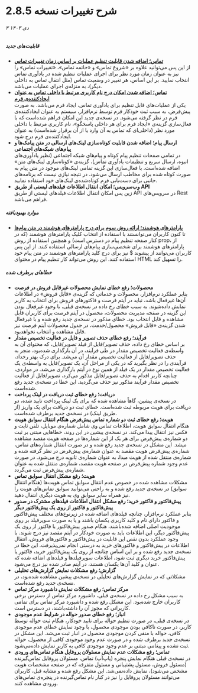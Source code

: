 # شرح تغییرات نسخه 2.8.5
###### ۳ دی ۱۴۰۳

##### قابلیت‌های جدید
- **[تماس؛ اضافه شدن قابلیت تنظیم عملیات بر اساس زمان تغییرات تماس](https://github.com/1stco/PayamGostarDocs/blob/master/Help/Basic-Information/Telephone-systems/Call-reminder-settings/CallReminderSetting_2.8.5.md#CallReminderTime)**<br>
از این پس می‌توانید علاوه بر «شروع تماس» و «خاتمه تماس»، «تغییرات تماس» را نیز به عنوان زمان مورد نظر برای اجرای عملیات تنظیم شده در یادآوری تماس انتخاب نمایید. بر این اساس، هر تغییر در وضعیت تماس (مثل انتقال تماس به داخلی دیگر)، به منزله‌ی اجرای عملیات می‌باشد.
- **[تماس؛ اضافه شدن امکان درج نام کاربری مرتبط با داخلی تماس به عنوان ایجادکننده‌ی فرم](https://github.com/1stco/PayamGostarDocs/blob/master/Help/Basic-Information/Telephone-systems/Call-reminder-settings/CallReminderSetting_2.8.5.md)**<br>
یکی از عملیات‌های قابل تنظیم برای یادآوری تماس، ایجاد فرم می‌باشد. به صورت پیش‌فرض، به سبب ثبت خودکار فرم توسط نرم‌افزار، سیستم به عنوان ایجادکننده‌ی فرم در نظر گرفته می‌شود. در نسخه‌ی جدید این امکان فراهم شده‌است که با فعال‌سازی گزینه‌ی «ایجاد فرم برای هر داخلی پاسخگو»، نام کاربری مرتبط با داخلی مورد نظر (داخلی‌ای که تماس به آن وارد یا از آن برقرار شده‌است) به عنوان ایجادکننده‌ی فرم درج شود.
- **ارسال پیام؛ اضافه شدن قابلیت کوتاه‌سازی لینک‌های ارسالی در متن پیامک‌ها و پیام‌‌های شبکه‌های اجتماعی**<br>
در تمامی صفحات تنظیم پیام کوتاه و پیام‌های شبکه اجتماعی (نظیر یادآوری‌های انبوه، ارسال سریع و تنظیمات یادآوری تماس)، گزینه‌‌ی «کوتاه‌سازی لینک‌های متن» اضافه شده‌است. با فعال‌سازی این گزینه تمامی لینک‌های موجود در متن پیام به صورت کوتاه شده برای مخاطب ارسال می‌شود. در نتیجه نیازی نیست که برنامه‌های جانبی برای دست‌یابی فرم کوتاه‌شده‌ی لینک‌های خود استفاده نمایید.
- **وب‌سرویس؛ امکان انتقال اطلاعات فیلدهای لیستی از طریق API**<br>
زین پس امکان انتقال اطلاعات فیلدهای لیستی از طریق API در سرویس‌های Rest فراهم می‌باشد. 

##### موارد بهبودیافته
- **[پارامترهای هوشمند؛ ارائه روش سوم برای درج پارامترهای هوشمند در متن پیام‌ها](https://github.com/1stco/PayamGostarDocs/blob/master/Help/Marketing/Parameters/MessageParameters.md)**<br>
تا کنون کاربران می‌توانستند با استفاده از انتخاب کلیک پارامترهای هوشمند (که در کنار صفحه تنظیم پیام در دسترس است) و همچنین استفاده از روش prop، از پارامترهای هوشمند برای شخصی‌سازی پیام‌های ارسالی استفاده کنند. از این پس کاربران می‌توانند از پیشوند $ نیز برای درج کلید پارامترهای هوشمند در متن پیام خود استفاده کنند. این روش می‌تواند کار تنظیم پیام در محتوای HTML را تسهیل کند. 

##### خطاهای برطرف شده
- **محصولات؛ رفع خطای نمایش محصولات غیرقابل فروش در فرصت**<br>
بنابر عملکرد نرم‌افزار، محصولات و خدماتی که گزینه‌ی «قابل فروش» در اطلاعات آن‌ها غیرفعال باشد، نباید در آیتم فرصت و فاکتورهای فروش برای انتخاب به کاربر نمایش داده‌شوند. به سبب خطای رخ داده در نسخه‌ی قبلی، با وجود غیرفعال بودن این گزینه در صفحه مدیریت محصولات، محصول در آیتم فرصت برای کاربران قابل مشاهده و قابل انتخاب بود. خطای مذکور در نسخه‌ی جدید رفع شده و با غیرفعال شدن گزینه‌‌ی «قابل فروش» محصول/خدمت، در جدول محصولات آیتم فرصت نیز قابل مشاهده و انتخاب نخواهدبود.
- **فرآیند؛ رفع خطای حذف تصویر و فایل در فعالیت تخصیص مقدار**<br>
بر اساس خطای رخ داده، حذف تصویر/فایل از فیلد تصویر/فایل، که محتوای آن به واسطه‌ی فعالیت تخصیص مقدار در طی فرآیند، در آن بارگذاری شده‌بود، منجر به حذف تصویر/فایل از فعالیت تخصیص مقدار آن می‌شد. برای درک بهتر رخداد، فرآیندی را در نظر بگیرید که در یکی از مراحل آن، یک تصویر/فایل به واسطه‌ی یک فعالیت تخصیص مقدار در یک فیلد از همین نوع در آیتم بارگذاری می‌شد. در مواردی، چنانچه کاربر اقدام به حذف تصویر/فایل مذکور می‌کرد، تصویر/فایل از فعالیت تخصیص مقدار فرآیند مذکور نیز حذف می‌گردید. این خطا در نسخه‌ی جدید رفع شده‌است.
- **دریافت؛ رفع خطای ثبت دریافت در لینک پرداخت**<br>
در نسخه‌ی پیشین، گاهاً مشاهده شده که برای یک لینک پرداخت تایید شده، دو دریافت برای هویت مربوطه ثبت شده‌است. خطای ثبت دو دریافت برای یک واریز (از طریق لینک) در نسخه‌ی جدید برطرف شده‌است.
- **هویت؛ رفع خطای ثبت دو شماره تماس پیش‌فرض هنگام انتقال سوابق هویت**<br>
هنگام انتقال سوابق هویت، اطلاعات تماس وی شامل شماره‌ی موبایل، تلفن ثابت و فکس نیز انتقال پیدا می‌کند. در نسخه‌ی پیشین در این روند، خطاهایی مبتنی بر ثبت دو شماره‌ی پیش‌فرض برای هر یک از این شماره‌ها در صفحه هویت مقصد مشاهده میشد. این مشکل در نسخه‌ی جدید رفع شده و در صورت انتقال شماره‌‌های تماس، شماره‌ی پیش‌فرض هویت مقصد به عنوان شماره‌ی پیش‌فرض در نظر گرفته شده و شماره‌ی منتقل شده از هویت مبدا، به عنوان شماره‌ی ثانویه درج می‌شود. در صورت عدم وجود شماره پیش‌فرض در صفحه هویت مقصد، شماره‌ی منتقل شده به عنوان شماره‌ی پیش‌فرض ثبت می‌گردد.
- **هویت؛ رفع مشکل انتقال سوابق تماس**<br>
مشکلات مشاهده شده در خصوص عدم انتقال سوابق تماس هویت‌ها (هنگام انتقال سوابق) در نسخه‌ی جدید رفع شده و به راحتی می‌توانید سوابق تماس‌های هویت را نیز همراه سایر سوابق وی به هویت دیگری انتقال دهید.
- **پیش‌فاکتور و فاکتور خرید؛ رفع مشکل انتقال اطلاعات فیلدهای مشترک در صدور پیش‌فاکتور و فاکتور از روی یک پیش‌فاکتور دیگر**<br>
بنابر عملکرد نرم‌افزار، چنانچه فیلدهای اضافه شده در زیرنوع‌های مختلف پیش‌فاکتور و فاکتور دارای نام و کلید کاربری یکسان باشند و یا به صورت سوپرفیلد بر روی موجودیت اصلی اضافه شده‌باشند، هنگام صدور پیش‌فاکتور یا فاکتور از روی یک پیش‌فاکتور دیگر، این اطلاعات باید به صورت خودکار در آیتم مقصد نیز درج شوند. با وجود عملکرد بدون نقص این قابلیت در پیش‌فاکتور و فاکتورهای فروش، انتقال اطلاعات در پیش‌فاکتور و فاکتورهای خرید به درستی انجام نمی‌پذیرفت. این خطا در نسخه‌ی جدید رفع شده و بر این اساس چنانچه از روی یک پیش‌فاکتور خرید، فاکتور یا پیش‌فاکتور خرید دیگری ثبت شود، اطلاعات سوپرفیلدها و فیلدهای اضافه شده که عنوان و کلید آن‌ها یکسان هستند، در آیتم صادر شده نیز درج می‌شود.
- **گزارش‌؛ رفع مشکلات نمایش گزارش‌های تحلیلی**<br>
مشکلاتی که در نمایش گزارش‌های تحلیلی در نسخه‌ی پیشین مشاهده شده‌بود، در نسخه‌ی جدید رفع شده‌است.
- **مرکز تماس؛ رفع مشکلات نمایش داشبورد مرکز تماس**<br>
به سبب مشکل رخ داده در نسخه‌ی قبلی، داشبورد مرکز تماس از دسترس برخی کاربران خارج شده‌بود. این مشکل رفع شده و داشبورد مرکز تماس برای تمامی کاربرانی که مجوز آن را داشته‌باشند، در دسترس است.
- **انبار؛ رفع خطای صدور حواله در شرایط عدم موجودی**<br>
در نسخه‌ی قبلی، در صورت تنظیم حواله برای تایید خودکار، هنگام ثبت حواله توسط کاربر، در صورت ناکافی بودن موجودی محصول، با وجود نمایش خطای عدم موجودی کافی، حواله با منفی کردن موجودی محصول در انبار ثبت می‌شد. این مشکل در نسخه‌ی جدید برطرف شده و در صورت عدم وجود موجودی کافی از محصول، حواله ثبت نشده و پیغامی مبتنی بر عدم وجود موجودی کافی به کاربر نمایش داده‌‌می‌شود.
- **تماس؛ رفع مشکلات عدم نمایش مسئولان پروفایل هنگام تماس‌های ورودی**<br>
در نسخه‌ی قبلی هنگام نمایش پنجره (پاپ‌آپ) تماس، مسئولان پروفایل تماس‌گیرنده (مسئول فروش، مسئول پشتیبانی و مسئول متفرقه که در صفحه مشخصات هویت مشخص می‌شود)، نمایش داده‌نمی‌شد. این مشکل رفع شده و مشابه قبل، کاربران می‌توانند مسئولان پروفایل را نیز در کنار نام تماس‌گیرنده در پنجره‌ی تماس‌های ورودی مشاهده کنند.